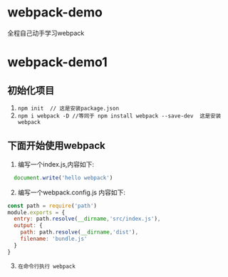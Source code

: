 # webpack-demo
全程自己动手学习webpack

# webpack-demo1
## 初始化项目
1) `npm init  // 这是安装package.json`
2) `npm i webpack -D //等同于 npm install webpack --save-dev  这是安装webpack`
## 下面开始使用webpack
1) 编写一个index.js,内容如下:
```javascript
  document.write('hello webpack')
```
2) 编写一个webpack.config.js 内容如下:
```javascript
const path = require('path')
module.exports = {
  entry: path.resolve(__dirname,'src/index.js'),
  output: {
    path: path.resolve(__dirname,'dist'),
    filename: 'bundle.js'
  }
}
```
3) `在命令行执行 webpack`

